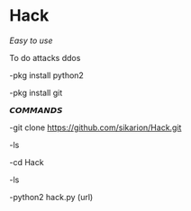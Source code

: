# Hack
*Easy to use*

To do attacks ddos

-pkg install python2

-pkg install git

𝘾𝙊𝙈𝙈𝘼𝙉𝘿𝙎 

-git clone https://github.com/sikarion/Hack.git

-ls

-cd Hack

-ls

-python2 hack.py (url)

